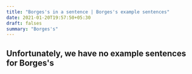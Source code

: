```yaml
---
title: "Borges's in a sentence | Borges's example sentences"
date: 2021-01-20T19:57:50+05:30
draft: falses
summary: "Borges's"
---
```

## Unfortunately, we have no example sentences for Borges's                 
